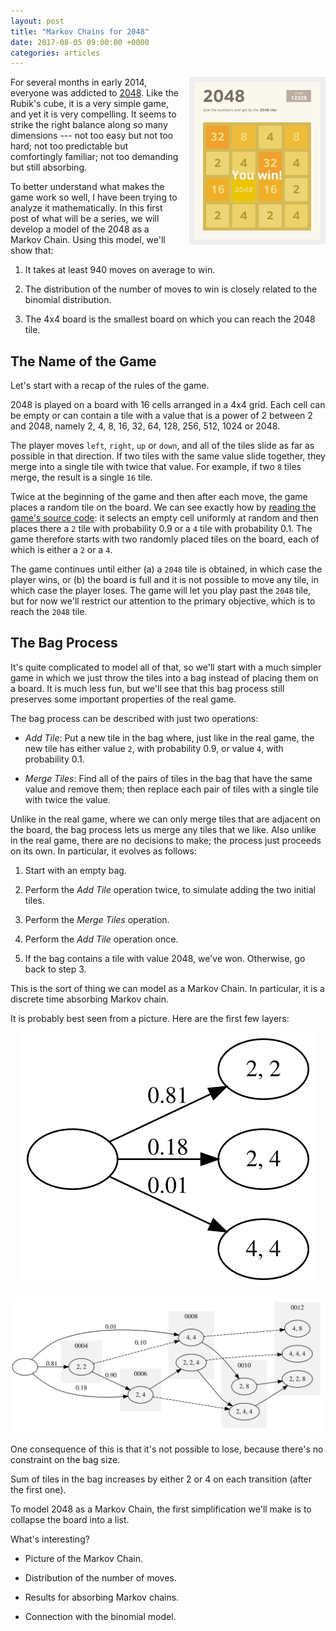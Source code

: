 ```yaml
---
layout: post
title: "Markov Chains for 2048"
date: 2017-08-05 09:00:00 +0000
categories: articles
---
```


<img src="/assets/2048/2048.png" alt="Screenshot of 2048" style="width: 40%; float: right; margin-left: 10pt; border: 6pt solid #eee;"/>

For several months in early 2014, everyone was addicted to [2048](http://gabrielecirulli.github.io/2048). Like the Rubik's cube, it is a very simple game, and yet it is very compelling. It seems to strike the right balance along so many dimensions --- not too easy but not too hard; not too predictable but comfortingly familiar; not too demanding but still absorbing.

To better understand what makes the game work so well, I have been trying to analyze it mathematically. In this first post of what will be a series, we will develop a model of the 2048 as a Markov Chain. Using this model, we'll show that:

1. It takes at least 940 moves on average to win.

1. The distribution of the number of moves to win is closely related to the binomial distribution.

1. The 4x4 board is the smallest board on which you can reach the 2048 tile.

## The Name of the Game

Let's start with a recap of the rules of the game.

2048 is played on a board with 16 cells arranged in a 4x4 grid. Each cell can be empty or can contain a tile with a value that is a power of 2 between 2 and 2048, namely 2, 4, 8, 16, 32, 64, 128, 256, 512, 1024 or 2048.

The player moves `left`, `right`, `up` or `down`, and all of the tiles slide as far as possible in that direction. If two tiles with the same value slide together, they merge into a single tile with twice that value. For example, if two `8` tiles merge, the result is a single `16` tile.

Twice at the beginning of the game and then after each move, the game places a random tile on the board. We can see exactly how by [reading the game's source code](https://github.com/gabrielecirulli/2048): it selects an empty cell uniformly at random and then places there a `2` tile with probability 0.9 or a `4` tile with probability 0.1. The game therefore starts with two randomly placed tiles on the board, each of which is either a `2` or a `4`.

The game continues until either (a) a `2048` tile is obtained, in which case the player wins, or (b) the board is full and it is not possible to move any tile, in which case the player loses. The game will let you play past the `2048` tile, but for now we'll restrict our attention to the primary objective, which is to reach the `2048` tile.

## The Bag Process

It's quite complicated to model all of that, so we'll start with a much simpler game in which we just throw the tiles into a bag instead of placing them on a board. It is much less fun, but we'll see that this bag process still preserves some important properties of the real game.

The bag process can be described with just two operations:

- *Add Tile*: Put a new tile in the bag where, just like in the real game, the new tile has either value `2`, with probability 0.9, or value `4`, with probability 0.1.

- *Merge Tiles*: Find all of the pairs of tiles in the bag that have the same value and remove them; then replace each pair of tiles with a single tile with twice the value.

Unlike in the real game, where we can only merge tiles that are adjacent on the board, the bag process lets us merge any tiles that we like. Also unlike in the real game, there are no decisions to make; the process just proceeds on its own. In particular, it evolves as follows:

1. Start with an empty bag.

2. Perform the *Add Tile* operation twice, to simulate adding the two initial tiles.

3. Perform the *Merge Tiles* operation.

4. Perform the *Add Tile* operation once.

5. If the bag contains a tile with value 2048, we've won. Otherwise, go back to step 3.

This is the sort of thing we can model as a Markov Chain. In particular, it is a discrete time absorbing Markov chain.

It is probably best seen from a picture. Here are the first few layers:

<p align="center">
<img src="/assets/2048/markov_chain_0.svg" alt="TODO" />
</p>

<p align="center">
<img src="/assets/2048/markov_chain_1.svg" alt="TODO" />
</p>

One consequence of this is that it's not possible to lose, because there's no constraint on the bag size.

Sum of tiles in the bag increases by either 2 or 4 on each transition (after the first one).

To model 2048 as a Markov Chain, the first simplification we'll make is to collapse the board into a list.

What's interesting?

- Picture of the Markov Chain.

- Distribution of the number of moves.

- Results for absorbing Markov chains.

- Connection with the binomial model.

<style>

.node circle {
  fill: #999;
}

.node text {
  font: 10px sans-serif;
}

.node--internal circle {
  fill: #555;
}

.node--internal text {
  text-shadow: 0 1px 0 #fff, 0 -1px 0 #fff, 1px 0 0 #fff, -1px 0 0 #fff;
}

.link {
  fill: none;
  stroke: #555;
  stroke-opacity: 0.4;
  stroke-width: 1.5px;
}

</style>

<div id="container" style="width: 100%; overflow: scroll;">
  <svg></svg>
  <!-- <canvas></canvas> -->
</div>
<script src="/assets/d3/d3.v4.min.js"></script>
<script src="https://cdnjs.cloudflare.com/ajax/libs/lodash.js/4.17.4/lodash.min.js"></script>
<script type="text/javascript">

(function () {
  var NODE_HEIGHT = 20;
  var LAYER_WIDTH = 60;

  var svg = d3.select('svg')
  var g = svg.append('g')

  function convertTransitionsToGraph (transitions) {
    var nodes = {}
    var links = []

    function addNode (stateString) {
      var state = JSON.parse(stateString)
      var id = '{' + state.join(', ') + '}'
      if (nodes.hasOwnProperty(id)) return id
      nodes[id] = {
        id: id,
        state: state,
        sum: _.sum(state),
        size: state.length
      }
      return id
    }

    _.forIn(transitions, function (successors, node0) {
      var id0 = addNode(node0)
      _.forIn(successors, function (pr, node1) {
        var id1 = addNode(node1)
        links.push({ source: id0, target: id1, pr: pr })
      })
    })

    return { nodes: nodes, links: links }
  }

  // idea...
  // probably have to hard code the first few
  // maybe do a greedy optimization where we fix each layer as we go but
  // calculate the minimum-crossing solution for the next layer.
  //
  // In most cases, n! would be OK, but we have n=20 for one, so that's out. 
  // What if we just generate the successors in order?

  function layoutNodesInLayer (nodes, _sum) {
    // 1 -> 0; 2 -> 0, 1; 3 -> -1, 0, 1; 4 -> -1, 0, 1, 2, etc.
    var offset = -Math.floor((nodes.length - 1) / 2)
    _(nodes).sortBy('size').reverse().each(function (node, index) {
      node.x = Math.max(0, node.sum - 2) * LAYER_WIDTH
      var y;
      if (node.sum == 4) {
        y = 1
      } else if (node.sum == 6) {
        y = -1
      } else {
        y = offset + index
      }
      node.y = y * NODE_HEIGHT
    })
  }

  function layoutNodes (nodes) {
    _(nodes).values().groupBy('sum').each(layoutNodesInLayer)
  }

  function getExtent (nodes, dimension) {
    var values = _(nodes).values().map(dimension)
    return values.max() - values.min()
  }

  function centerNodes (nodes, height) {
    _(nodes).each(function (node) { node.y += height / 2 })
  }

  d3.json("/assets/2048/transitions_11.json", function (err, data) {
    if (err) throw err

    var graph = convertTransitionsToGraph(data)
    layoutNodes(graph.nodes)

    var width = getExtent(graph.nodes, 'x') + LAYER_WIDTH;
    svg.attr('width', width)

    var height = getExtent(graph.nodes, 'y') + 2 * NODE_HEIGHT;
    svg.attr('height', height)

    centerNodes(graph.nodes, height)

    var node = g
      .selectAll('.node')
      .data(_.values(graph.nodes))
      .enter().append('g')

    node.attr('class', function (d) { return 'node' })
    node.attr('transform', function (d) {
      return 'translate(' + d.x + ',' + d.y + ')'
    })

    node.append('text')
      .attr('dy', 3)
      .attr('x', function(d) { return 8 })
      .text(function(d) { return d.id })

    var link = g
      .selectAll('.link')
      .data(graph.links)
      .enter().append('path')

    link.attr("class", "link")
    link.attr("d", function(d) {
      var source = graph.nodes[d.source]
      var target = graph.nodes[d.target]
      return "M" + target.x + "," + target.y
          + "C" + (source.x + 100) + "," + target.y
          + " " + (source.x + 100) + "," + source.y
          + " " + source.x + "," + source.y;
    });
  })
})()


// (function () {
//   var LAYER_SPACING = 30
// 
//   function convertTransitionsToD3Graph (transitions) {
//     var nodes = {}
//     var links = []
// 
//     function addNode (node) {
//       var state = JSON.parse(node)
//       var id = state.join(', ')
//       var stateSum = _.sum(state);
//       if (nodes.hasOwnProperty(id)) return id
//       nodes[id] = {
//         id: id,
//         fx: LAYER_SPACING * stateSum / 2
//       }
//       return id
//     }
// 
//     _.forIn(transitions, function (successors, node0) {
//       var id0 = addNode(node0)
//       _.forIn(successors, function (pr, node1) {
//         var id1 = addNode(node1)
//         links.push({ source: id0, target: id1, pr: pr })
//       })
//     })
// 
//     return { nodes: _.values(nodes), links: links }
//   }
// 
//   var container = document.getElementById('container')
//   var canvas = document.querySelector('canvas')
// 
//   var simulation = d3.forceSimulation()
//     .force('link',
//       d3.forceLink()
//         .id(function(d) { return d.id; })
//         .strength(function(d) { return d.pr; }))
//     .force('charge',
//       d3.forceManyBody()
//         .strength(function () { return -10; }))
// 
//   d3.json("/assets/2048/transitions_11.json", function (err, data) {
//     if (err) throw err
// 
//     var graph = convertTransitionsToD3Graph(data)
// 
//     var width = _(graph.nodes).map('fx').max()
//     var height = container.offsetHeight
// 
//     canvas.width = width
//     canvas.height = height
//     var context = canvas.getContext('2d')
// 
//     simulation.force('center', d3.forceCenter(width / 2, height / 2))
//     simulation.force('y',
//       d3.forceY()
//         .y(function () { return height / 2 })
//         .strength(function () { return 0.1 }))
// 
//     function ticked() {
//       context.clearRect(0, 0, width, height);
// 
//       context.beginPath();
//       graph.links.forEach(drawLink);
//       context.strokeStyle = "#aaa";
//       context.stroke();
// 
//       context.beginPath();
//       graph.nodes.forEach(drawNode);
//       context.fill();
//       context.strokeStyle = "#fff";
//       context.stroke();
//     }
// 
//     function drawLink(d) {
//       context.moveTo(d.source.x, d.source.y);
//       context.lineTo(d.target.x, d.target.y);
//     }
// 
//     function drawNode(d) {
//       context.moveTo(d.x + 3, d.y);
//       context.arc(d.x, d.y, 3, 0, 2 * Math.PI);
//     }
//     
//     simulation.nodes(graph.nodes).on('tick', ticked)
// 
//     simulation.force('link').links(graph.links)
//   })
// })()


// var svg = d3.select("svg"),
//     width = +svg.attr("width"),
//     height = +svg.attr("height"),
//     g = svg.append("g").attr("transform", "translate(40,0)");
// 
// var tree = d3.cluster()
//     .size([height, width - 160]);
// 
// var stratify = d3.stratify()
//     .parentId(function(d) { return d.id.substring(0, d.id.lastIndexOf(".")); });
// 
// d3.csv("/assets/2048/flare.csv", function(error, data) {
//   if (error) throw error;
// 
//   var root = stratify(data)
//       .sort(function(a, b) { return (a.height - b.height) || a.id.localeCompare(b.id); });
// 
//   tree(root);
// 
//   var link = g.selectAll(".link")
//       .data(root.descendants().slice(1))
//     .enter().append("path")
//       .attr("class", "link")
//       .attr("d", function(d) {
//         return "M" + d.y + "," + d.x
//             + "C" + (d.parent.y + 100) + "," + d.x
//             + " " + (d.parent.y + 100) + "," + d.parent.x
//             + " " + d.parent.y + "," + d.parent.x;
//       });
// 
//   var node = g.selectAll(".node")
//       .data(root.descendants())
//     .enter().append("g")
//       .attr("class", function(d) { return "node" + (d.children ? " node--internal" : " node--leaf"); })
//       .attr("transform", function(d) { return "translate(" + d.y + "," + d.x + ")"; })
// 
//   node.append("circle")
//       .attr("r", 2.5);
// 
//   node.append("text")
//       .attr("dy", 3)
//       .attr("x", function(d) { return d.children ? -8 : 8; })
//       .style("text-anchor", function(d) { return d.children ? "end" : "start"; })
//       .text(function(d) { return d.id.substring(d.id.lastIndexOf(".") + 1); });
// });

</script>

<script type="text/x-mathjax-config">
MathJax.Hub.Config({
  TeX: { equationNumbers: { autoNumber: "AMS" } }
});
</script>
<script src="https://cdnjs.cloudflare.com/ajax/libs/mathjax/2.7.1/MathJax.js?config=TeX-AMS-MML_HTMLorMML" type="text/javascript"></script>
 
